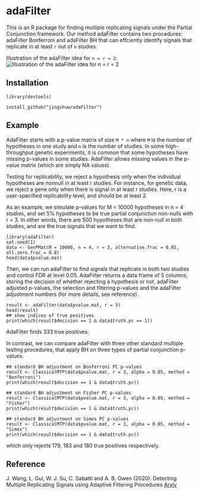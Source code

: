 # adaFilter

This is an R package for finding mutliple replicating signals under the Partial Conjunction framework. Our method adaFilter contains two procedures: adaFilter Bonferroni and adaFilter BH that can effciently identify signals that replicate in at least `r` out of `n` studies.

Illustration of the adaFilter idea for `n = r = 2`:
![Illustration of the adaFilter idea for `n = r = 2`](http://jingshuw.org/uploads/1/2/2/1/122138403/demo.png)





## Installation
```{r}
library(devtools)

install_github("jingshuw/adaFilter")
```

## Example
AdaFilter starts with a p-value matrix of size `M * n` where `M` is the number of hypotheses in one study and `n` is the number of studies. In some high-throughput genetic experiments, it is common that some hypotheses have missing p-values in some studies. AdaFilter allows missing values in the p-value matrix (which are simply NA values).

Testing for replicability, we reject a hypothesis only when the individual hypotheses are nonnull in at least r studies. For instance, for genetic data, we reject a gene only when there is signal in at least r studies. Here, r is a user-specified replicability level, and should be at least 2.

As an example, we simulate p-values for M = 10000 hypotheses in n = 4 studies, and set 5% hypotheses to be true partial conjunction non-nulls with r = 3. In other words, there are 500 hypotheses that are non-null in both studies, and are the true signals that we want to find.
```{r}
library(adaFilter)
set.seed(1)
data <- GenPMat(M = 10000, n = 4, r = 3, alternative.frac = 0.05, all.zero.frac = 0.8)
head(data$pvalue.mat)
```
Then, we can run adaFilter to find signals that replicate in both two studies and control FDR at level 0.05. AdaFilter returns a data frame of 5 columns, storing the decision of whether rejecting a hypothesis or not, adaFilter adjusted p-values, the selection and filtering p-values and the adaFilter adjustment numbers (for more details, see reference). 
```{r}
result <- adaFilter(data$pvalue.mat, r = 3)
head(result)
## show indices of true positives
print(which(result$decision == 1 & data$truth.pc == 1))
```
AdaFilter finds 333 true positives.

In contrast, we can compare adaFilter with three other standard multiple testing procedures, that apply BH on three types of partial conjunction p-values. 
```{r}
## standard BH adjustment on Bonferroni PC p-values
result <- ClassicalMTP(data$pvalue.mat, r = 3, alpha = 0.05, method = "Bonferroni")
print(which(result$decision == 1 & data$truth.pc))

## standard BH adjustment on Fisher PC p-values 
result <- ClassicalMTP(data$pvalue.mat, r = 3, alpha = 0.05, method = "Fisher")
print(which(result$decision == 1 & data$truth.pc))  

## standard BH adjustment on Simes PC p-values 
result <- ClassicalMTP(data$pvalue.mat, r = 3, alpha = 0.05, method = "Simes")
print(which(result$decision == 1 & data$truth.pc))  
```
which only rejects 179, 183 and 180 true positives respectively.

## Reference
J. Wang, L. Gui, W. J. Su, C. Sabatti and A. B. Owen (2020). Detecting Multiple Replicating Signals using Adaptive Filtering Procedures [Arxiv](https://arxiv.org/abs/1610.03330v4)
